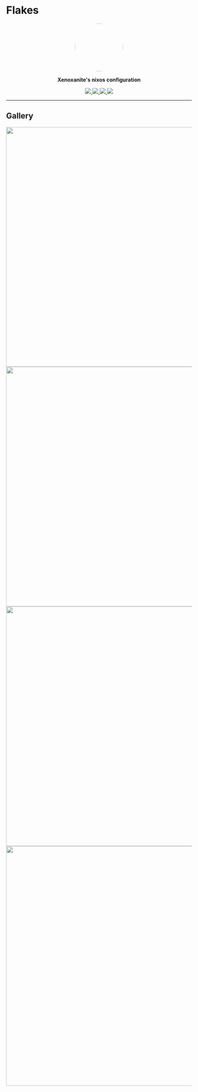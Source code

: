 # Flakes
<p align="center">
  <img width="130px" style="border-radius:50%" src="https://github.com/xenoxanite.png" />
</p>
<p align="center">
  <b>Xenoxanite's nixos configuration</b>
</p>
<div align="center">
   <p></p>
   <a href="">
      <img src="https://img.shields.io/github/issues/xenoxanite/flakes?color=fab387&labelColor=303446&style=for-the-badge">
   </a>
   <a href="https://github.com/xenoxanite/flakes/stargazers">
      <img src="https://img.shields.io/github/stars/xenoxanite/flakes?color=ca9ee6&labelColor=303446&style=for-the-badge">
   </a>
   <a href="https://github.com/xenoxanite/flakes/">
      <img src="https://img.shields.io/github/repo-size/xenoxanite/flakes?color=ea999c&labelColor=303446&style=for-the-badge">
   </a>
   <a href="https://github.com/xenoxanite/flakes/blob/main/LICENSE">
    <img src="https://img.shields.io/static/v1.svg?style=for-the-badge&label=License&message=GPL-3&logoColor=ca9ee6&colorA=313244&colorB=cba6f7"/>
   </a>
   <br>
</div>

---

## Gallery
<p align="center">
<img width="650px"  src="https://github.com/xenoxanite/flakes/assets/137907119/2d3c03c1-f0b3-44d1-9e04-88e8ca03d785" />
<img width="650px"  src="https://github.com/xenoxanite/flakes/assets/137907119/5e57b5b2-d322-4fc1-ae07-8fd4664a1618" />
<img width="650px"  src="https://github.com/xenoxanite/flakes/assets/137907119/c33b2efe-d962-41d6-8e5b-49518ab870ba" />
<img width="650px"  src="https://github.com/xenoxanite/flakes/assets/137907119/1c33de1c-636c-4600-b236-482602dcd216" />
</p>